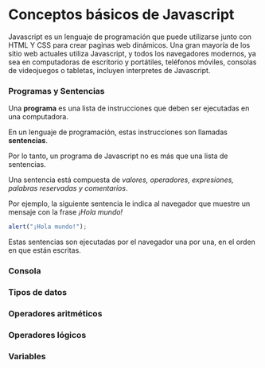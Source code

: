 # Conceptos básicos de Javascript

Javascript es un lenguaje de programación que puede utilizarse junto con HTML Y CSS para crear paginas web dinámicos. Una gran mayoría de los sitio web actuales utiliza Javascript, y todos los navegadores modernos, ya sea en computadoras de escritorio y portátiles, teléfonos móviles, consolas de videojuegos o tabletas, incluyen interpretes de Javascript.

### Programas y Sentencias
Una **programa** es una lista de instrucciones que deben ser ejecutadas en una computadora.

En un lenguaje de programación, estas instrucciones son llamadas **sentencias**.

Por lo tanto, un programa de Javascript no es más que una lista de sentencias.

Una sentencia está compuesta de *valores, operadores, expresiones, palabras reservadas y comentarios*.

Por ejemplo, la siguiente sentencia le indica al navegador que muestre un mensaje con la frase *¡Hola mundo!*

```javascript
alert("¡Hola mundo!");
```

Estas sentencias son ejecutadas por el navegador una por una, en el orden en que están escritas.

### Consola

### Tipos de datos

### Operadores aritméticos

### Operadores lógicos

### Variables
